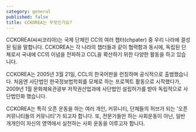 ```yaml
---
category: general
published: false
title: CCKOREA는 무엇인가요?
---
```

CCKOREA(씨씨코리아)는 국제 단체인 CC의 여러 챕터(chpater) 중 우리 나라에 결성된 팀을 말합니다. CCKOREA는 각 나라의 챕터들과 같이 협력함과 동시에, 독립된 단체로서 국내에 CC의 이념을 전파하고 CCL을 확산하기 위한 다양한 활동을 하고 있습니다.

CCKOREA는 2005년 3월 21일, CCL의 한국어판을 런칭하며 공식적으로 출범했습니다. 처음엔 사단법인 한국정보법학회를 모체로 하는 프로젝트 활동으로 시작했다가, 2009년 1월 문화체육관광부 저작권산업과에 사단법인 설립허가를 받아 독립적으로 사단법인화 했습니다.

CCKOREA는 특히 오픈 운동을 하는 여러 개인, 커뮤니티, 단체들의 허브가 되는 '오픈 커뮤니티들의 커뮤니티'가 되고자 합니다. 또, 전문가들만 하는 사회운동이 아닌, 일반 개개인이 자신의 영역에서 실천하는 사회 운동을 이루고자 합니다.
